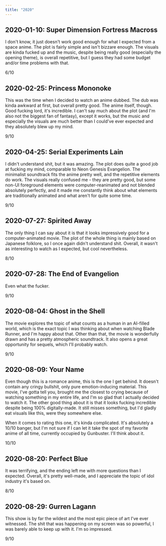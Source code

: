 ```yaml
---
title: "2020"
---
```


## 2020-01-10: Super Dimension Fortress Macross

I don't know, it just doesn't work good enough for what I expected
from a space anime. The plot is fairly simple and isn't bizzare
enough. The visuals are kinda fucked up and the music, despite being
really good (especially the opening theme), is overall repetitive, but
I guess they had some budget and/or time problems with that.

6/10

## 2020-02-25: Princess Mononoke

This was the time when I decided to watch an anime dubbed. The dub was
kinda awkward at first, but overall pretty good. The anime itself,
though. Good fucking lord, it's incredible. I can't say much about the
plot (and I'm also not the biggest fan of fantasy), except it works,
but the music and especially the visuals are much better than I
could've ever expected and they absolutely blew up my mind.

9/10

## 2020-04-25: Serial Experiments Lain

I didn't understand shit, but it was amazing. The plot does quite a
good job at fucking my mind, comparable to Neon Genesis Evangelion.
The minimalist soundtrack fits the anime pretty well, and the
repetitive elements do work. The visuals really confused me - they are
pretty good, but some non-UI foreground elements were
computer-reanimated and not blended absolutely perfectly, and it made
me constantly think about what elements are traditionally animated and
what aren't for quite some time.

9/10

## 2020-07-27: Spirited Away

The only thing I can say about it is that it looks impressively good
for a computer-animated movie. The plot of the whole thing is mainly
based on Japanese folklore, so I once again didn't understand shit.
Overall, it wasn't as interesting to watch as I expected, but cool
nevertheless.

8/10

## 2020-07-28: The End of Evangelion

Even what the fucker.

9/10

## 2020-08-04: Ghost in the Shell

The movie explores the topic of what counts as a human in an AI-filled
world, which is the exact topic I was thinking about when watching
Blade Runner, and I'm happy about that. Other than that, the movie is
wonderfully drawn and has a pretty atmospheric soundtrack. It also
opens a great opportunity for sequels, which I'll probably watch.

9/10

## 2020-08-09: Your Name

Even though this is a romance anime, this is the one I get behind. It
doesn't contain any cringy bullshit, only pure emotion-inducing
material. This movie, I've gotta tell you, brought me the closest to
crying because of watching something in my entire life, and I'm so
glad that I actually decided to watch it. The other good thing about
it is that it looks fucking incredible despite being 100%
digitally-made. It still misses something, but I'd gladly eat visuals
like this, were they somewhere else.

When it comes to rating this one, it's kinda complicated. It's
absolutely a 10/10 banger, but I'm not sure if I can let it take the
spot of my favorite anime of all time, currently occupied by
Gunbuster. I'll think about it.

10/10

## 2020-08-20: Perfect Blue

It was terrifying, and the ending left me with more questions than I
expected. Overall, it's pretty well-made, and I appreciate the topic
of idol industry it's based on.

8/10

## 2020-08-29: Gurren Lagann

This show is by far the wildest and the most epic piece of art I've
ever witnessed. The shit that was happening on my screen was so
powerful, I was barely able to keep up with it. I'm so impressed.

9/10
